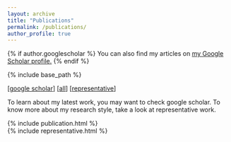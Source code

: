 ```yaml
---
layout: archive
title: "Publications"
permalink: /publications/
author_profile: true
---
```


{% if author.googlescholar %}
  You can also find my articles on <u><a href="{{author.googlescholar}}">my Google Scholar profile</a>.</u>
{% endif %}

{% include base_path %}

[<a href="https://scholar.google.com/citations?hl=en&user=K-isjagAAAAJ&view_op=list_works">google scholar</a>]
[<a href="#all" onclick="showAll()">all</a>]
[<a href="#representative" onclick="showRepresentative()">representative</a>]

To learn about my latest work, you may want to check google scholar.
To know more about my research style, take a look at representative work.

<div id="all-publications" style="display: block;">
{% include publication.html %}
</div>

<div id="representative-publications" style="display: block;">
{% include representative.html %}
</div>

<script>
function showAll() {
  document.getElementById("all-publications").style.display = "block";
  document.getElementById("representative-publications").style.display = "none";
}

function showRepresentative() {
  document.getElementById("all-publications").style.display = "none";
  document.getElementById("representative-publications").style.display = "block";
}

function copy(dest, source) {
	if(dest.source == source) {
	  dest.innerHTML = "";
	  dest.source = null;
	}
	else {
	  dest.innerHTML = source.innerHTML;
	  dest.source = source;
	}
	dest.blur();
}
</script>
